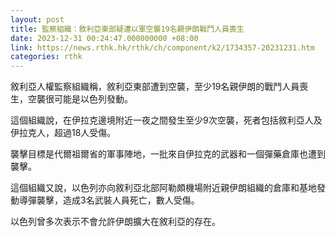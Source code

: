 ```yaml
---
layout: post
title: 監察組織：敘利亞東部疑遭以軍空襲19名親伊朗戰鬥人員喪生
date: 2023-12-31 00:24:47.000000000 +08:00
link: https://news.rthk.hk/rthk/ch/component/k2/1734357-20231231.htm
categories: rthk
---
```


敘利亞人權監察組織稱，敘利亞東部遭到空襲，至少19名親伊朗的戰鬥人員喪生，空襲很可能是以色列發動。

這個組織說，在伊拉克邊境附近一夜之間發生至少9次空襲，死者包括敘利亞人及伊拉克人，超過18人受傷。

襲擊目標是代爾祖爾省的軍事陣地，一批來自伊拉克的武器和一個彈藥倉庫也遭到襲擊。

這個組織又說，以色列亦向敘利亞北部阿勒頗機場附近親伊朗組織的倉庫和基地發動導彈襲擊，造成3名武裝人員死亡，數人受傷。

以色列曾多次表示不會允許伊朗擴大在敘利亞的存在。
